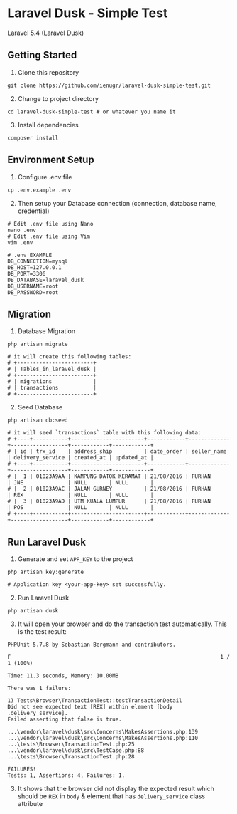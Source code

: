 # Laravel Dusk - Simple Test

Laravel 5.4 (Laravel Dusk)


## Getting Started

1. Clone this repository
```shell
git clone https://github.com/ienugr/laravel-dusk-simple-test.git
```

2. Change to project directory
```shell
cd laravel-dusk-simple-test # or whatever you name it
```

3. Install dependencies
```shell
composer install
```

## Environment Setup

1. Configure .env file
```shell
cp .env.example .env
```

2. Then setup your Database connection (connection, database name, credential)
```shell
# Edit .env file using Nano
nano .env
# Edit .env file using Vim
vim .env

# .env EXAMPLE
DB_CONNECTION=mysql
DB_HOST=127.0.0.1
DB_PORT=3306
DB_DATABASE=laravel_dusk
DB_USERNAME=root
DB_PASSWORD=root
```

## Migration

1. Database Migration
```shell
php artisan migrate

# it will create this following tables:
# +------------------------+
# | Tables_in_laravel_dusk |
# +------------------------+
# | migrations             |
# | transactions           |
# +------------------------+
```
2. Seed Database
```shell
php artisan db:seed

# it will seed `transactions` table with this following data:
# +----+-----------+-----------------------+------------+-------------+------------------+------------+------------+
# | id | trx_id    | address_ship          | date_order | seller_name | delivery_service | created_at | updated_at |
# +----+-----------+-----------------------+------------+-------------+------------------+------------+------------+
# |  1 | 01023A9AA | KAMPUNG DATOK KERAMAT | 21/08/2016 | FURHAN      | JNE              | NULL       | NULL       |
# |  2 | 01023A9AC | JALAN GURNEY          | 21/08/2016 | FURHAN      | REX              | NULL       | NULL       |
# |  3 | 01023A9AD | UTM KUALA LUMPUR      | 21/08/2016 | FURHAN      | POS              | NULL       | NULL       |
# +----+-----------+-----------------------+------------+-------------+------------------+------------+------------+

```

## Run Laravel Dusk
1. Generate and set `APP_KEY` to the project
```shell
php artisan key:generate

# Application key <your-app-key> set successfully.
```


2. Run Laravel Dusk
```shell
php artisan dusk
```

3. It will open your browser and do the transaction test automatically. This is the test result:
```shell
PHPUnit 5.7.8 by Sebastian Bergmann and contributors.

F                                                                  1 / 1 (100%)

Time: 11.3 seconds, Memory: 10.00MB

There was 1 failure:

1) Tests\Browser\TransactionTest::testTransactionDetail
Did not see expected text [REX] within element [body .delivery_service].
Failed asserting that false is true.

...\vendor\laravel\dusk\src\Concerns\MakesAssertions.php:139
...\vendor\laravel\dusk\src\Concerns\MakesAssertions.php:110
...\tests\Browser\TransactionTest.php:25
...\vendor\laravel\dusk\src\TestCase.php:88
...\tests\Browser\TransactionTest.php:28

FAILURES!
Tests: 1, Assertions: 4, Failures: 1.

```

3. It shows that the browser did not display the expected result which should be ` REX ` in `body` & element that has `delivery_service` class attribute
